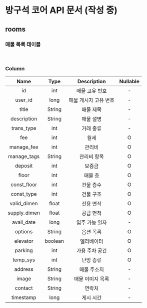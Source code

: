 # 방구석 코어 API 문서 (작성 중)

## rooms
### 매물 목록 테이블
</br>

### Column
|     Name     |  Type   |      Description      | Nullable |
| :----------: | :-----: | :-------------------: | :------: |
|      id      |   int   |    매물 고유 번호     |    -     |
|   user_id    |  long   | 매물 게시자 고유 번호 |    -     |
|    title     | String  |       매물 제목       |    -     |
| description  | String  |       매물 설명       |    -     |
|  trans_type  |   int   |       거래 종류       |    -     |
|     fee      |   int   |         월세          |    O     |
|  manage_fee  |   int   |        관리비         |    O     |
| manage_tags  | String  |      관리비 항목      |    O     |
|   deposit    |   int   |        보증금         |    O     |
|    floor     |   int   |        매물 층        |    O     |
| const_floor  |   int   |       건물 층수       |    O     |
|  const_type  |   int   |       건물 구조       |    O     |
| valid_dimen  |  float  |       전용 면적       |    O     |
| supply_dimen |  float  |       공급 면적       |    O     |
|  avail_date  |  long   |    입주 가능 일자     |    -     |
|   options    | String  |       옵션 목록       |    O     |
|   elevator   | boolean |      엘리베이터       |    O     |
|   parking    |   int   |    가용 주차 공간     |    O     |
|   temp_sys   |   int   |       난방 종류       |    O     |
|   address    | String  |      매물 주소지      |    -     |
|    image     | String  |   매물 이미지 목록    |    -     |
|   contact    | String  |        연락처         |    -     |
|  timestamp   |  long   |       게시 시간       |    -     |

</br>
